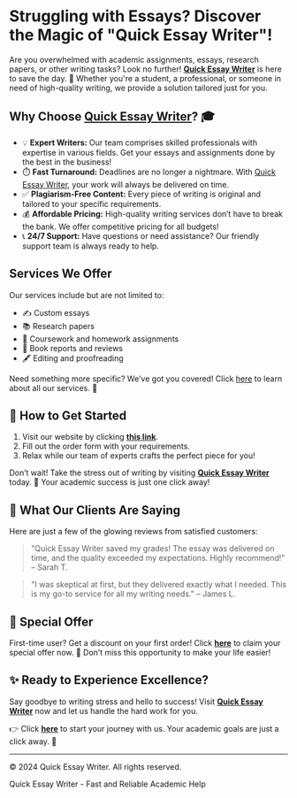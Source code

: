 <h1>Struggling with Essays? Discover the Magic of "Quick Essay Writer"!</h1>

<p>Are you overwhelmed with academic assignments, essays, research papers, or other writing tasks? Look no further! <strong><a href="https://tinyurl.com/topessay?keyword=quick+essay+writer" target="_blank">Quick Essay Writer</a></strong> is here to save the day. 🌟 Whether you're a student, a professional, or someone in need of high-quality writing, we provide a solution tailored just for you.</p>

<h2>Why Choose <a href="https://tinyurl.com/topessay?keyword=quick+essay+writer" target="_blank">Quick Essay Writer</a>? 🎓</h2>

<ul>
    <li>💡 <strong>Expert Writers:</strong> Our team comprises skilled professionals with expertise in various fields. Get your essays and assignments done by the best in the business!</li>
    <li>⏱️ <strong>Fast Turnaround:</strong> Deadlines are no longer a nightmare. With <a href="https://tinyurl.com/topessay?keyword=quick+essay+writer" target="_blank">Quick Essay Writer</a>, your work will always be delivered on time.</li>
    <li>✅ <strong>Plagiarism-Free Content:</strong> Every piece of writing is original and tailored to your specific requirements.</li>
    <li>💰 <strong>Affordable Pricing:</strong> High-quality writing services don’t have to break the bank. We offer competitive pricing for all budgets!</li>
    <li>📞 <strong>24/7 Support:</strong> Have questions or need assistance? Our friendly support team is always ready to help.</li>
</ul>

<h2>Services We Offer</h2>
<p>Our services include but are not limited to:</p>
<ul>
    <li>✍️ Custom essays</li>
    <li>📚 Research papers</li>
    <li>📝 Coursework and homework assignments</li>
    <li>📖 Book reports and reviews</li>
    <li>🖋️ Editing and proofreading</li>
</ul>
<p>Need something more specific? We’ve got you covered! Click <a href="https://tinyurl.com/topessay?keyword=quick+essay+writer" target="_blank">here</a> to learn about all our services. 🚀</p>

<h2>🚀 How to Get Started</h2>
<ol>
    <li>Visit our website by clicking <a href="https://tinyurl.com/topessay?keyword=quick+essay+writer" target="_blank"><strong>this link</strong></a>.</li>
    <li>Fill out the order form with your requirements.</li>
    <li>Relax while our team of experts crafts the perfect piece for you!</li>
</ol>

<p>Don’t wait! Take the stress out of writing by visiting <a href="https://tinyurl.com/topessay?keyword=quick+essay+writer" target="_blank"><strong>Quick Essay Writer</strong></a> today. 🔗 Your academic success is just one click away!</p>

<h2>💬 What Our Clients Are Saying</h2>
<p>Here are just a few of the glowing reviews from satisfied customers:</p>
<blockquote>
    "Quick Essay Writer saved my grades! The essay was delivered on time, and the quality exceeded my expectations. Highly recommend!" – Sarah T.
</blockquote>
<blockquote>
    "I was skeptical at first, but they delivered exactly what I needed. This is my go-to service for all my writing needs." – James L.
</blockquote>

<h2>📢 Special Offer</h2>
<p>First-time user? Get a discount on your first order! Click <a href="https://tinyurl.com/topessay?keyword=quick+essay+writer" target="_blank"><strong>here</strong></a> to claim your special offer now. 🎉 Don’t miss this opportunity to make your life easier!</p>

<h2>✨ Ready to Experience Excellence?</h2>
<p>Say goodbye to writing stress and hello to success! Visit <a href="https://tinyurl.com/topessay?keyword=quick+essay+writer" target="_blank"><strong>Quick Essay Writer</strong></a> now and let us handle the hard work for you.</p>

<p>👉 Click <a href="https://tinyurl.com/topessay?keyword=quick+essay+writer" target="_blank"><strong>here</strong></a> to start your journey with us. Your academic goals are just a click away. 🚀</p>

<hr>
<p>© 2024 Quick Essay Writer. All rights reserved.</p>
Quick Essay Writer - Fast and Reliable Academic Help
